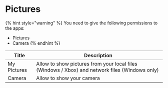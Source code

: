 # Pictures

{% hint style="warning" %}
You need to give the following permissions to the apps:

* Pictures
* Camera
{% endhint %}

| Title       | Description                                                                                    |
| ----------- | ---------------------------------------------------------------------------------------------- |
| My Pictures | Allow to show pictures from your local files (Windows / Xbox) and network files (Windows only) |
| Camera      | Allow to show your camera                                                                      |

